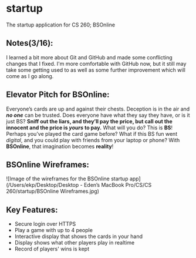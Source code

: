 # startup
The startup application for CS 260; BSOnline




## Notes(3/16): 
I learned a bit more about Git and GitHub and made some conflicting changes
that I fixed. I'm more comfortable with GitHub now, but it still may take some getting used to
as well as some further improvement which will come as I go along.


## Elevator Pitch for BSOnline: 
Everyone’s cards are up and against their chests. Deception is in 
the air and ***no one*** can be trusted. Does everyone have what they say they have, or is it just BS? 
**Sniff out the liars, and they’ll pay the price, but call out the innocent and the price is _yours_ 
to pay.** What will you do? This is **BS**! Perhaps you’ve played the card game before? What if this BS 
fun went _digital_, and you could play with friends from your laptop or phone? With **BSOnline**, that 
imagination becomes **reality**!


## BSOnline Wireframes:
![Image of the wireframes for the BSOnline startup app](/Users/ekp/Desktop/Desktop - Eden’s MacBook Pro/CS/CS 260/startup/BSOnline Wireframes.jpg)


## Key Features:
* Secure login over HTTPS
* Play a game with up to 4 people
* Interactive display that shows the cards in your hand
* Display shows what other players play in realtime 
* Record of players' wins is kept
